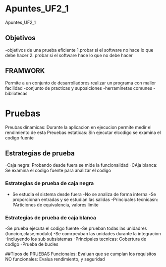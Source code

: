 # Apuntes_UF2_1
Apuntes_UF2_1

## Objetivos
-objetivos de una prueba eficiente
1.probar si el software no hace lo que debe hacer
2. probar si el software hace lo que no debe hacer

## FRAMWORK
Permite a un conjunto de desarrolladores realizar un programa con mallor facilidad
-conjunto de practicas y suposiciones
-herraminetas comunes
-bibliotecas

# Pruebas
Preubas dinamicas: Durante la aplicacion en ejecucion permite medir el rendimiento de esta
Preuebas estaticas: Sin ejecutar elcodigo se examina el codigo fuente

## Estrategias de prueba
-Caja negra: Probando desde fuera se mide la funcionalidad
-CAja blanca: Se examina el codigo fuente para analizar el codigo

### Estrategias de prueba de caja negra
- Se estudia el sistema desde fuera
-No se analiza de forma interna
-Se proporcionan entradas y se estudian las salidas
-Principales tecnicasn: PArticiones de equivalencia, valores limite

### Estrategias de prueba de caja blanca
-Se prueba ejecuta el codigo fuente
-Se prueban todas las unidadres (funcion,clase,modulo)
-Se comrpeuban las unidades durante la integracion
-Incluyendo los sub subsistemas
-Principales tecnicas: Cobertura de codigo
-Prueba de bucles

##Tipos de PRUEBAS
Funcionales: Evaluan que se cumplan los requisitos
NO funcionales: Evalua rendimiento, y seguridad


